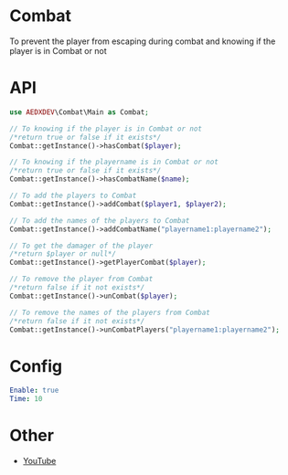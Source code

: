 # Combat
To prevent the player from escaping during combat and knowing if the player is in Combat or not

# API
```php
use AEDXDEV\Combat\Main as Combat;

// To knowing if the player is in Combat or not
/*return true or false if it exists*/
Combat::getInstance()->hasCombat($player);

// To knowing if the playername is in Combat or not
/*return true or false if it exists*/
Combat::getInstance()->hasCombatName($name);

// To add the players to Combat
Combat::getInstance()->addCombat($player1, $player2);

// To add the names of the players to Combat
Combat::getInstance()->addCombatName("playername1:playername2");

// To get the damager of the player
/*return $player or null*/
Combat::getInstance()->getPlayerCombat($player);

// To remove the player from Combat
/*return false if it not exists*/
Combat::getInstance()->unCombat($player);

// To remove the names of the players from Combat
/*return false if it not exists*/
Combat::getInstance()->unCombatPlayers("playername1:playername2");
```

# Config
```yaml
Enable: true
Time: 10
```

# Other
- [YouTube](https://youtube.com/@AEDXDEV)